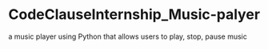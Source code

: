 # CodeClauseInternship_Music-palyer
a music player using Python that allows users to play, stop, pause music
